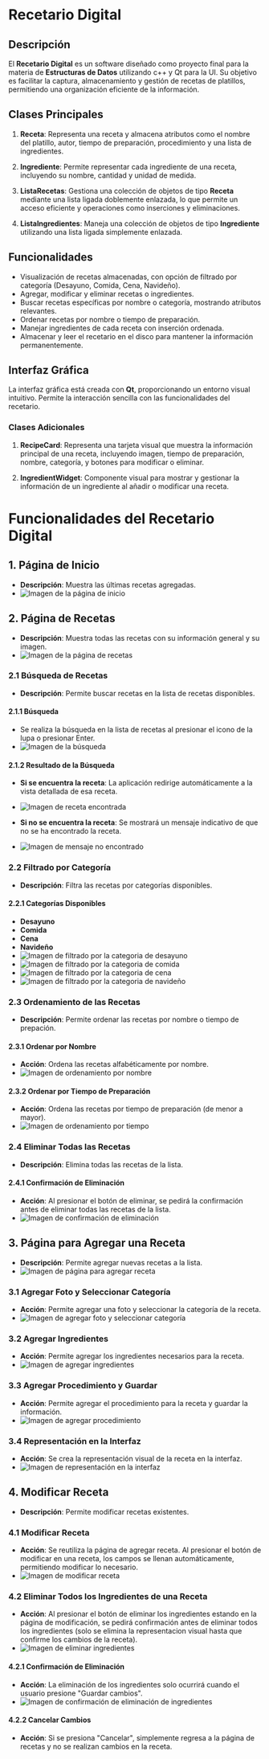# Recetario Digital

## Descripción
El **Recetario Digital** es un software diseñado como proyecto final para la materia de **Estructuras de Datos** utilizando c++ y Qt para la UI. Su objetivo es facilitar la captura, almacenamiento y gestión de recetas de platillos, permitiendo una organización eficiente de la información.

## Clases Principales
1. **Receta**: Representa una receta y almacena atributos como el nombre del platillo, autor, tiempo de preparación, procedimiento y una lista de ingredientes.
   
2. **Ingrediente**: Permite representar cada ingrediente de una receta, incluyendo su nombre, cantidad y unidad de medida.
   
3. **ListaRecetas**: Gestiona una colección de objetos de tipo **Receta** mediante una lista ligada doblemente enlazada, lo que permite un acceso eficiente y operaciones como inserciones y eliminaciones.
   
4. **ListaIngredientes**: Maneja una colección de objetos de tipo **Ingrediente** utilizando una lista ligada simplemente enlazada.

## Funcionalidades
- Visualización de recetas almacenadas, con opción de filtrado por categoría (Desayuno, Comida, Cena, Navideño).
- Agregar, modificar y eliminar recetas o ingredientes.
- Buscar recetas específicas por nombre o categoría, mostrando atributos relevantes.
- Ordenar recetas por nombre o tiempo de preparación.
- Manejar ingredientes de cada receta con inserción ordenada.
- Almacenar y leer el recetario en el disco para mantener la información permanentemente.

## Interfaz Gráfica
La interfaz gráfica está creada con **Qt**, proporcionando un entorno visual intuitivo. Permite la interacción sencilla con las funcionalidades del recetario.

### Clases Adicionales
1. **RecipeCard**: Representa una tarjeta visual que muestra la información principal de una receta, incluyendo imagen, tiempo de preparación, nombre, categoría, y botones para modificar o eliminar.
   
2. **IngredientWidget**: Componente visual para mostrar y gestionar la información de un ingrediente al añadir o modificar una receta.


# Funcionalidades del Recetario Digital

## 1. Página de Inicio
- **Descripción**: Muestra las últimas recetas agregadas.
- ![Imagen de la página de inicio](https://github.com/user-attachments/assets/2b251b07-b30c-4e4d-ae88-90ee7aaaa854)

## 2. Página de Recetas
- **Descripción**: Muestra todas las recetas con su información general y su imagen.
- ![Imagen de la página de recetas](https://drive.google.com/uc?export=view&id=1n-qlMeqMjOzwjNHjmFFed5Hi5RVc8AUT)

### 2.1 Búsqueda de Recetas
- **Descripción**: Permite buscar recetas en la lista de recetas disponibles.

#### 2.1.1 Búsqueda
- Se realiza la búsqueda en la lista de recetas al presionar el icono de la lupa o presionar Enter.
- ![Imagen de la búsqueda](https://drive.google.com/uc?export=view&id=1n-qlMeqMjOzwjNHjmFFed5Hi5RVc8AUT)

#### 2.1.2 Resultado de la Búsqueda
- **Si se encuentra la receta**: La aplicación redirige automáticamente a la vista detallada de esa receta.
- ![Imagen de receta encontrada](https://drive.google.com/uc?export=view&id=1WQtYGxgjs7kez5WD5hplGdT-iAIl7cEH)

- **Si no se encuentra la receta**: Se mostrará un mensaje indicativo de que no se ha encontrado la receta.
- ![Imagen de mensaje no encontrado](https://drive.google.com/uc?export=view&id=1On9O_g9etTmIn82KKX67opJny1s1bKpk)

### 2.2 Filtrado por Categoría
- **Descripción**: Filtra las recetas por categorías disponibles.

#### 2.2.1 Categorías Disponibles
- **Desayuno**
- **Comida**
- **Cena**
- **Navideño**
- ![Imagen de filtrado por la categoria de desayuno](https://drive.google.com/uc?export=view&id=1Uc4A9zEUrzV26Q5Obx7ey-C-skziwBMn)
- ![Imagen de filtrado por la categoria de comida](https://drive.google.com/uc?export=view&id=1ogzsM3Fzgm7flAGCpzTD0eqjBNnMjA-x)
- ![Imagen de filtrado por la categoria de cena](https://drive.google.com/uc?export=view&id=1hbccGuF9luWV2VoLdqtdqADCIYKJHD5S)
- ![Imagen de filtrado por la categoria de navideño](https://drive.google.com/uc?export=view&id=1RfKphFWRMOuUTht8LViyca5a_LhyNa5S)

### 2.3 Ordenamiento de las Recetas
- **Descripción**: Permite ordenar las recetas por nombre o tiempo de prepación.

#### 2.3.1 Ordenar por Nombre
- **Acción**: Ordena las recetas alfabéticamente por nombre.
- ![Imagen de ordenamiento por nombre](https://drive.google.com/uc?export=view&id=12UgL2-SC656Kz2QqDjOXZsHgFu_C9DHU)

#### 2.3.2 Ordenar por Tiempo de Preparación
- **Acción**: Ordena las recetas por tiempo de preparación (de menor a mayor).
- ![Imagen de ordenamiento por tiempo](https://drive.google.com/uc?export=view&id=1DRyxjBolU1HJ0hRZpU5eKv0QugIwJTAK)

### 2.4 Eliminar Todas las Recetas
- **Descripción**: Elimina todas las recetas de la lista.

#### 2.4.1 Confirmación de Eliminación
- **Acción**: Al presionar el botón de eliminar, se pedirá la confirmación antes de eliminar todas las recetas de la lista.
- ![Imagen de confirmación de eliminación](https://drive.google.com/uc?export=view&id=16GKHlBb_A5NSJFbtgYrXjZnAV9jwxWXJ)

## 3. Página para Agregar una Receta
- **Descripción**: Permite agregar nuevas recetas a la lista.
- ![Imagen de página para agregar receta](https://drive.google.com/uc?export=view&id=14VaRLLAjIPt0GQ_fv4j2ORxqEkut-Zoi)

### 3.1 Agregar Foto y Seleccionar Categoría
- **Acción**: Permite agregar una foto y seleccionar la categoría de la receta.
- ![Imagen de agregar foto y seleccionar categoría](https://drive.google.com/uc?export=view&id=1l3nhhfe_YEpdmIvXKmzgKyTJlutkCgn7)

### 3.2 Agregar Ingredientes
- **Acción**: Permite agregar los ingredientes necesarios para la receta.
- ![Imagen de agregar ingredientes](https://drive.google.com/uc?export=view&id=1-eFYbMIt-PXo0kOvhubEgWUHkb7uYpg4)

### 3.3 Agregar Procedimiento y Guardar
- **Acción**: Permite agregar el procedimiento para la receta y guardar la información.
- ![Imagen de agregar procedimiento](https://drive.google.com/uc?export=view&id=19jX-lAxoVz_IzCGgdQ0XxcmWF-Mk6pnv)

### 3.4 Representación en la Interfaz
- **Acción**: Se crea la representación visual de la receta en la interfaz.
- ![Imagen de representación en la interfaz](https://drive.google.com/uc?export=view&id=1rjQii71oUK5W82vNN1I5DoVuLvGtZkAD)

## 4. Modificar Receta
- **Descripción**: Permite modificar recetas existentes.

### 4.1 Modificar Receta
- **Acción**: Se reutiliza la página de agregar receta. Al presionar el botón de modificar en una receta, los campos se llenan automáticamente, permitiendo modificar lo necesario.
- ![Imagen de modificar receta](https://drive.google.com/uc?export=view&id=1G9u9ReaVEemltOzZmnquEdDYlceh02XI)

### 4.2 Eliminar Todos los Ingredientes de una Receta
- **Acción**: Al presionar el botón de eliminar los ingredientes estando en la página de modificación, se pedirá confirmación antes de eliminar todos los ingredientes (solo se elimina la representacion visual hasta que confirme los cambios de la receta).
- ![Imagen de eliminar ingredientes](https://drive.google.com/uc?export=view&id=1EBSAFp90oWqMrCz0dS_vYN75nA-dVhmZ)

#### 4.2.1 Confirmación de Eliminación
- **Acción**: La eliminación de los ingredientes solo ocurrirá cuando el usuario presione "Guardar cambios".
- ![Imagen de confirmación de eliminación de ingredientes](https://drive.google.com/uc?export=view&id=14ZMiFR8zJzENoER4UYNc_z2_di4oZqMo)

#### 4.2.2 Cancelar Cambios
- **Acción**: Si se presiona "Cancelar", simplemente regresa a la página de recetas y no se realizan cambios en la receta.



